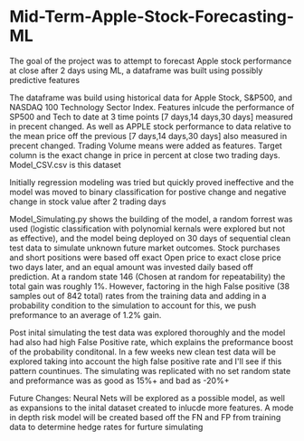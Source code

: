 # Mid-Term-Apple-Stock-Forecasting-ML
The goal of the project was to attempt to forecast Apple stock performance at close after 2 days using ML, a dataframe was built using possibly predictive features

The dataframe was build using historical data for Apple Stock, S&P500, and NASDAQ 100 Technology Sector Index.
Features inlcude the performance of SP500 and Tech to date at 3 time points [7 days,14 days,30 days] measured in precent changed.
As well as APPLE stock performance to data relative to the mean price off the previous [7 days,14 days,30 days] also measured in precent changed.
Trading Volume means were added as features.
Target column is the exact change in price in percent at close two trading days.
Model_CSV.csv is this dataset

Initially regression modeling was tried but quickly proved ineffective and the model was moved to binary classification for postive change and negative change in stock value after 2 trading days

Model_Simulating.py shows the building of the model, a random forrest was used (logistic classification with polynomial kernals were explored but not as effective), and the model being deployed on 30 days of sequential clean test data to simulate unknown future market outcomes. Stock purchases and short positions were based off exact Open price to exact close price two days later, and an equal amount was invested daily based off prediction. At a random state 146 (Chosen at random for repeatability) the total gain was roughly 1%. However, factoring in the high False positive (38 samples out of 842 total) rates from the training data and adding in a probability condition to the simulation to account for this, we push preformance to an average of 1.2% gain. 

Post inital simulating the test data was explored thoroughly and the model had also had high False Positive rate, which explains the preformance boost of the probability conditonal. In a few weeks new clean test data will be explored taking into account the high false positive rate and I'll see if this pattern countinues. The simulating was replicated with no set random state and preformance was as good as 15%+ and bad as -20%+

Future Changes: Neural Nets will be explored as a possible model, as well as expansions to the inital dataset created to inlucde more features. A mode in depth risk model will be created based off the FN and FP from training data to determine hedge rates for furture simulating
